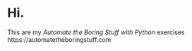 <h1>Hi.</h1>
This are my <em>Automate the Boring Stuff with Python</em> exercises <br>
https://automatetheboringstuff.com
